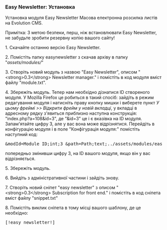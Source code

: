 
<meta http-equiv="Content-Type" content="text/html; charset=utf-8">
<h3>Easy Newsletter: Установка </h3> 
Установка модуля Easy Newsletter Масова електронна розсилка листів на Evolution CMS.	
<br>
<p><span class="text-bold">Примітка:</span> З метою безпеки, перш, ніж встановлювати Easy Newsletter, не забудьте зробити резервну копію вашого сайту!</p>
<p>1. Скачайте останню версію <span class="text-bold">Easy Newsletter</span>.</p>
<p>2. Помістіть папку <span class="text-bold">easynewsletter</span> з скачав архіву в папку "<em><span class="text-bold">assets/modules/</span></em>"</p>
<p>3. Створіть новий модуль з назвою "<span class="text-bold">Easy Newsletter</span>", описом "<span class="text-bold">&lt;strong&gt;0.3&lt;/strong&gt; Newsletter manager.</span>" і помістіть в код модуля вміст файлу "<span class="text-bold">module.txt</span>".</p>
<p>4. Збережіть модуль. Тепер нам необхідно дізнатися <span class="text-bold">ID</span> створеного модуля. У Mozilla Firefox це робиться в такий спосіб: зайдіть в режим редагування модуля і натисніть праву кнопку мишки і виберете пункт <em><span class="text-bold">У цьому фреймі &gt;&gt; Відкрити фрейм у новій вкладці</span></em>, у вкладці в адресному рядку з'явиться приблизно наступна конструкція: "<span class="text-bold">index.php?a=108&id=3</span>", де "<span class="text-bold">&id=3</span>" це і є вказівка ​​на ID модуля. Запам'ятайте цифру 3, але у вас вона може відрізнятися. Перейдіть в конфігурацію модуля і в поле "<span class="text-bold">Конфігурація модуля:</span>" помістіть наступний код:</p>
<pre class="brush: html;">&modId=Module ID;int;3 &path=Path;text;../assets/modules/easynewsletter/</pre>
<p>попередньо змінивши цифру <span class="text-bold">3</span>, на <span class="text-bold">ID</span> вашого модуля, якщо він у вас відрізняється.</p>
<p>5. Збережіть модуль.</p>
<p>6. Вийдіть з адміністративної частини і зайдіть знову.</p>
<p>7. Створіть новий сніпет "<span class="text-bold">easy newsletter</span>" з описом "<span class="text-bold">&lt;strong&gt;0.3&lt;/strong&gt; Subscription for front end.</span>" і помістіть в код сніпета вміст файлу "<span class="text-bold">snippet.txt</span>"</p>
<p>8. Помістіть виклик сніпета в тому місці вашого шаблону, де це необхідно:</p>
<pre class="brush: html;">[!easy newsletter!]</pre>